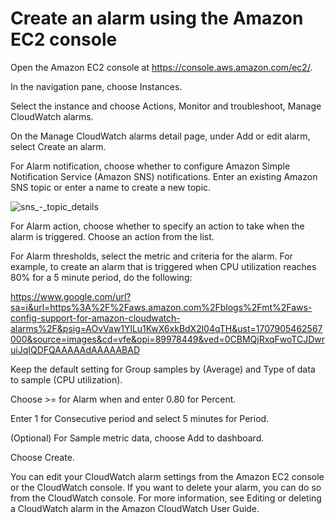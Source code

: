 # Create an alarm using the Amazon EC2 console

Open the Amazon EC2 console at https://console.aws.amazon.com/ec2/.

In the navigation pane, choose Instances.

Select the instance and choose Actions, Monitor and troubleshoot, Manage CloudWatch alarms.

On the Manage CloudWatch alarms detail page, under Add or edit alarm, select Create an alarm.

For Alarm notification, choose whether to configure Amazon Simple Notification Service (Amazon SNS) notifications. Enter an existing Amazon SNS topic or enter a name to create a new topic.

![sns_-_topic_details](https://github.com/haneefmohamed/AWS-Projects/assets/159698808/30900026-d51c-43b2-81d5-cc6b6e800552)


For Alarm action, choose whether to specify an action to take when the alarm is triggered. Choose an action from the list.

For Alarm thresholds, select the metric and criteria for the alarm. For example, to create an alarm that is triggered when CPU utilization reaches 80% for a 5 minute period, do the following:


https://www.google.com/url?sa=i&url=https%3A%2F%2Faws.amazon.com%2Fblogs%2Fmt%2Faws-config-support-for-amazon-cloudwatch-alarms%2F&psig=AOvVaw1YlLu1KwX6xkBdX2l04qTH&ust=1707905462567000&source=images&cd=vfe&opi=89978449&ved=0CBMQjRxqFwoTCJDwruiJqIQDFQAAAAAdAAAAABAD


Keep the default setting for Group samples by (Average) and Type of data to sample (CPU utilization).

Choose >= for Alarm when and enter 0.80 for Percent.

Enter 1 for Consecutive period and select 5 minutes for Period.

(Optional) For Sample metric data, choose Add to dashboard.

Choose Create.

You can edit your CloudWatch alarm settings from the Amazon EC2 console or the CloudWatch console. If you want to delete your alarm, you can do so from the CloudWatch console. For more information, see Editing or deleting a CloudWatch alarm in the Amazon CloudWatch User Guide.
